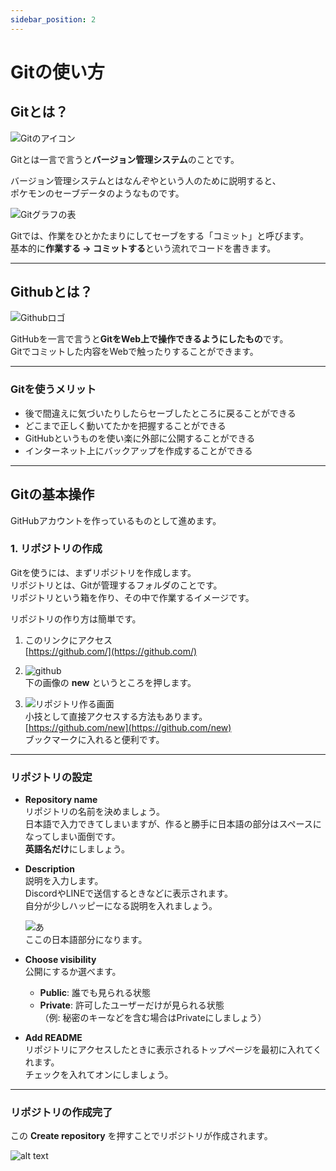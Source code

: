 ```yaml
---
sidebar_position: 2
---
```


# Gitの使い方

## Gitとは？

![Gitのアイコン](./Git-Logo.png)

Gitとは一言で言うと**バージョン管理システム**のことです。

バージョン管理システムとはなんぞやという人のために説明すると、  
ポケモンのセーブデータのようなものです。

![Gitグラフの表](image.png)

Gitでは、作業をひとかたまりにしてセーブをする「コミット」と呼びます。  
基本的に**作業する → コミットする**という流れでコードを書きます。

---

## Githubとは？

![Githubロゴ](image-2.png)

GitHubを一言で言うと**GitをWeb上で操作できるようにしたもの**です。  
Gitでコミットした内容をWebで触ったりすることができます。

---

### Gitを使うメリット

- 後で間違えに気づいたりしたらセーブしたところに戻ることができる
- どこまで正しく動いてたかを把握することができる
- GitHubというものを使い楽に外部に公開することができる
- インターネット上にバックアップを作成することができる

---

## Gitの基本操作

GitHubアカウントを作っているものとして進めます。

### 1. リポジトリの作成

Gitを使うには、まずリポジトリを作成します。  
リポジトリとは、Gitが管理するフォルダのことです。  
リポジトリという箱を作り、その中で作業するイメージです。

リポジトリの作り方は簡単です。

1. このリンクにアクセス  
   [https://github.com/](https://github.com/)

2.  
   ![github](image-3.png)  
   下の画像の **new** というところを押します。

3.  
   ![リポジトリ作る画面](image-4.png)  
   小技として直接アクセスする方法もあります。  
   [https://github.com/new](https://github.com/new)  
   ブックマークに入れると便利です。

---

### リポジトリの設定

- **Repository name**  
  リポジトリの名前を決めましょう。  
  日本語で入力できてしまいますが、作ると勝手に日本語の部分はスペースになってしまい面倒です。  
  **英語名だけ**にしましょう。

- **Description**  
  説明を入力します。  
  DiscordやLINEで送信するときなどに表示されます。  
  自分が少しハッピーになる説明を入れましょう。

  ![あ](image-5.png)  
  ここの日本語部分になります。

- **Choose visibility**  
  公開にするか選べます。  
  - **Public**: 誰でも見られる状態  
  - **Private**: 許可したユーザーだけが見られる状態  
    （例: 秘密のキーなどを含む場合はPrivateにしましょう）

- **Add README**  
  リポジトリにアクセスしたときに表示されるトップページを最初に入れてくれます。  
  チェックを入れてオンにしましょう。

---

### リポジトリの作成完了

この **Create repository** を押すことでリポジトリが作成されます。

![alt text](image-6.png)
